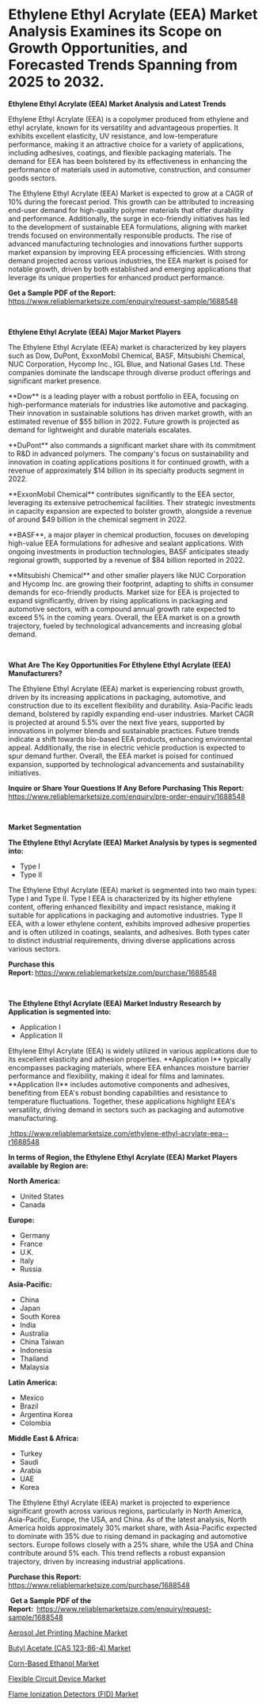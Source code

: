 <p><h1>Ethylene Ethyl Acrylate (EEA) Market Analysis Examines its Scope on Growth Opportunities, and Forecasted Trends Spanning from 2025 to 2032.</h1></p><p><strong>Ethylene Ethyl Acrylate (EEA) Market Analysis and Latest Trends</strong></p>
<p><p>Ethylene Ethyl Acrylate (EEA) is a copolymer produced from ethylene and ethyl acrylate, known for its versatility and advantageous properties. It exhibits excellent elasticity, UV resistance, and low-temperature performance, making it an attractive choice for a variety of applications, including adhesives, coatings, and flexible packaging materials. The demand for EEA has been bolstered by its effectiveness in enhancing the performance of materials used in automotive, construction, and consumer goods sectors.</p><p>The Ethylene Ethyl Acrylate (EEA) Market is expected to grow at a CAGR of 10% during the forecast period. This growth can be attributed to increasing end-user demand for high-quality polymer materials that offer durability and performance. Additionally, the surge in eco-friendly initiatives has led to the development of sustainable EEA formulations, aligning with market trends focused on environmentally responsible products. The rise of advanced manufacturing technologies and innovations further supports market expansion by improving EEA processing efficiencies. With strong demand projected across various industries, the EEA market is poised for notable growth, driven by both established and emerging applications that leverage its unique properties for enhanced product performance.</p></p>
<p><strong>Get a Sample PDF of the Report:&nbsp;</strong> <a href="https://www.reliablemarketsize.com/enquiry/request-sample/1688548?utm_campaign=1879&utm_medium=2&utm_source=Github&utm_content=ia&utm_term=06012025&utm_id=ethylene-ethyl-acrylate-eea">https://www.reliablemarketsize.com/enquiry/request-sample/1688548</a></p>
<p>&nbsp;</p>
<p><strong>Ethylene Ethyl Acrylate (EEA) Major Market Players</strong></p>
<p><p>The Ethylene Ethyl Acrylate (EEA) market is characterized by key players such as Dow, DuPont, ExxonMobil Chemical, BASF, Mitsubishi Chemical, NUC Corporation, Hycomp Inc., IGL Blue, and National Gases Ltd. These companies dominate the landscape through diverse product offerings and significant market presence.</p><p>**Dow** is a leading player with a robust portfolio in EEA, focusing on high-performance materials for industries like automotive and packaging. Their innovation in sustainable solutions has driven market growth, with an estimated revenue of $55 billion in 2022. Future growth is projected as demand for lightweight and durable materials escalates.</p><p>**DuPont** also commands a significant market share with its commitment to R&D in advanced polymers. The company's focus on sustainability and innovation in coating applications positions it for continued growth, with a revenue of approximately $14 billion in its specialty products segment in 2022.</p><p>**ExxonMobil Chemical** contributes significantly to the EEA sector, leveraging its extensive petrochemical facilities. Their strategic investments in capacity expansion are expected to bolster growth, alongside a revenue of around $49 billion in the chemical segment in 2022.</p><p>**BASF**, a major player in chemical production, focuses on developing high-value EEA formulations for adhesive and sealant applications. With ongoing investments in production technologies, BASF anticipates steady regional growth, supported by a revenue of $84 billion reported in 2022.</p><p>**Mitsubishi Chemical** and other smaller players like NUC Corporation and Hycomp Inc. are growing their footprint, adapting to shifts in consumer demands for eco-friendly products. Market size for EEA is projected to expand significantly, driven by rising applications in packaging and automotive sectors, with a compound annual growth rate expected to exceed 5% in the coming years. Overall, the EEA market is on a growth trajectory, fueled by technological advancements and increasing global demand.</p></p>
<p>&nbsp;</p>
<p><strong>What Are The Key Opportunities For Ethylene Ethyl Acrylate (EEA) Manufacturers?</strong></p>
<p><p>The Ethylene Ethyl Acrylate (EEA) market is experiencing robust growth, driven by its increasing applications in packaging, automotive, and construction due to its excellent flexibility and durability. Asia-Pacific leads demand, bolstered by rapidly expanding end-user industries. Market CAGR is projected at around 5.5% over the next five years, supported by innovations in polymer blends and sustainable practices. Future trends indicate a shift towards bio-based EEA products, enhancing environmental appeal. Additionally, the rise in electric vehicle production is expected to spur demand further. Overall, the EEA market is poised for continued expansion, supported by technological advancements and sustainability initiatives.</p></p>
<p><strong>Inquire or Share Your Questions If Any Before Purchasing This Report:</strong> <a href="https://www.reliablemarketsize.com/enquiry/pre-order-enquiry/1688548?utm_campaign=1879&utm_medium=2&utm_source=Github&utm_content=ia&utm_term=06012025&utm_id=ethylene-ethyl-acrylate-eea">https://www.reliablemarketsize.com/enquiry/pre-order-enquiry/1688548</a></p>
<p>&nbsp;</p>
<p><strong>Market Segmentation</strong></p>
<p><strong>The Ethylene Ethyl Acrylate (EEA) Market Analysis by types is segmented into:</strong></p>
<p><ul><li>Type I</li><li>Type II</li></ul></p>
<p><p>The Ethylene Ethyl Acrylate (EEA) market is segmented into two main types: Type I and Type II. Type I EEA is characterized by its higher ethylene content, offering enhanced flexibility and impact resistance, making it suitable for applications in packaging and automotive industries. Type II EEA, with a lower ethylene content, exhibits improved adhesive properties and is often utilized in coatings, sealants, and adhesives. Both types cater to distinct industrial requirements, driving diverse applications across various sectors.</p></p>
<p><strong>Purchase this Report:&nbsp;</strong><a href="https://www.reliablemarketsize.com/purchase/1688548?utm_campaign=1879&utm_medium=2&utm_source=Github&utm_content=ia&utm_term=06012025&utm_id=ethylene-ethyl-acrylate-eea">https://www.reliablemarketsize.com/purchase/1688548</a></p>
<p>&nbsp;</p>
<p><strong>The Ethylene Ethyl Acrylate (EEA) Market Industry Research by Application is segmented into:</strong></p>
<p><ul><li>Application I</li><li>Application II</li></ul></p>
<p><p>Ethylene Ethyl Acrylate (EEA) is widely utilized in various applications due to its excellent elasticity and adhesion properties. **Application I** typically encompasses packaging materials, where EEA enhances moisture barrier performance and flexibility, making it ideal for films and laminates. **Application II** includes automotive components and adhesives, benefiting from EEA's robust bonding capabilities and resistance to temperature fluctuations. Together, these applications highlight EEA's versatility, driving demand in sectors such as packaging and automotive manufacturing.</p></p>
<p><a href="https://www.reliablemarketsize.com/ethylene-ethyl-acrylate-eea--r1688548?utm_campaign=1879&utm_medium=2&utm_source=Github&utm_content=ia&utm_term=06012025&utm_id=ethylene-ethyl-acrylate-eea">&nbsp;https://www.reliablemarketsize.com/ethylene-ethyl-acrylate-eea--r1688548</a></p>
<p><strong>In terms of Region, the Ethylene Ethyl Acrylate (EEA) Market Players available by Region are:</strong></p>
<p>
    <p> <strong> North America: </strong>
        <ul>
            <li>United States</li>
            <li>Canada</li>
        </ul>
        </p> 
    <p> <strong> Europe: </strong>
        <ul>
            <li>Germany</li>
            <li>France</li>
            <li>U.K.</li>
            <li>Italy</li>
            <li>Russia</li>
        </ul>
        </p> 
    <p> <strong> Asia-Pacific: </strong>
        <ul>
            <li>China</li>
            <li>Japan</li>
            <li>South Korea</li>
            <li>India</li>
            <li>Australia</li>
            <li>China Taiwan</li>
            <li>Indonesia</li>
            <li>Thailand</li>
            <li>Malaysia</li>
        </ul>
        </p> 
    <p> <strong> Latin America: </strong>
        <ul>
            <li>Mexico</li>
            <li>Brazil</li>
            <li>Argentina Korea</li>
            <li>Colombia</li>
        </ul>
        </p> 
    <p> <strong> Middle East & Africa: </strong>
        <ul>
            <li>Turkey</li>
            <li>Saudi</li>
            <li>Arabia</li>
            <li>UAE</li>
            <li>Korea</li>
        </ul>
    </p>
    </p>
<p><p>The Ethylene Ethyl Acrylate (EEA) market is projected to experience significant growth across various regions, particularly in North America, Asia-Pacific, Europe, the USA, and China. As of the latest analysis, North America holds approximately 30% market share, with Asia-Pacific expected to dominate with 35% due to rising demand in packaging and automotive sectors. Europe follows closely with a 25% share, while the USA and China contribute around 5% each. This trend reflects a robust expansion trajectory, driven by increasing industrial applications.</p></p>
<p><strong>Purchase this Report: </strong><a href="https://www.reliablemarketsize.com/purchase/1688548?utm_campaign=1879&utm_medium=2&utm_source=Github&utm_content=ia&utm_term=06012025&utm_id=ethylene-ethyl-acrylate-eea">https://www.reliablemarketsize.com/purchase/1688548</a></p>
<p>&nbsp;<strong>Get a Sample PDF of the Report:&nbsp;&nbsp;</strong><a href="https://www.reliablemarketsize.com/enquiry/request-sample/1688548?utm_campaign=1879&utm_medium=2&utm_source=Github&utm_content=ia&utm_term=06012025&utm_id=ethylene-ethyl-acrylate-eea">https://www.reliablemarketsize.com/enquiry/request-sample/1688548</a></p>
<p><strong></strong></p>
<p><p><a href="https://www.linkedin.com/pulse/future-aerosol-jet-printing-machine-market-expected-cagr-71-over-macgc?utm_campaign=1879&utm_medium=2&utm_source=Github&utm_content=ia&utm_term=06012025&utm_id=ethylene-ethyl-acrylate-eea">Aerosol Jet Printing Machine Market</a></p><p><a href="https://www.linkedin.com/pulse/butyl-acetate-cas-123-86-4-market-growth-segmentation-regional-wuwlc?utm_campaign=1879&utm_medium=2&utm_source=Github&utm_content=ia&utm_term=06012025&utm_id=ethylene-ethyl-acrylate-eea">Butyl Acetate (CAS 123-86-4) Market</a></p><p><a href="https://www.linkedin.com/pulse/corn-based-ethanol-industry-forecast-future-growth-valuation-gqzte?utm_campaign=1879&utm_medium=2&utm_source=Github&utm_content=ia&utm_term=06012025&utm_id=ethylene-ethyl-acrylate-eea">Corn-Based Ethanol Market</a></p><p><a href="https://www.linkedin.com/pulse/transforming-connectivity-exploring-flexible-circuit-device-ewffc?utm_campaign=1879&utm_medium=2&utm_source=Github&utm_content=ia&utm_term=06012025&utm_id=ethylene-ethyl-acrylate-eea">Flexible Circuit Device Market</a></p><p><a href="https://www.linkedin.com/pulse/immense-growth-flame-ionization-detectors-fid-market-projected-hxone?utm_campaign=1879&utm_medium=2&utm_source=Github&utm_content=ia&utm_term=06012025&utm_id=ethylene-ethyl-acrylate-eea">Flame Ionization Detectors (FID) Market</a></p></p>